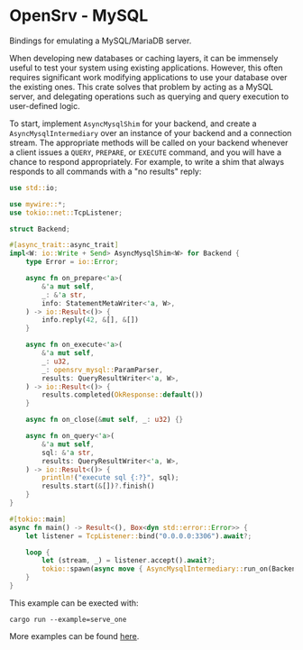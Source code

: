 # OpenSrv - MySQL

Bindings for emulating a MySQL/MariaDB server.

When developing new databases or caching layers, it can be immensely useful to test your system
using existing applications. However, this often requires significant work modifying
applications to use your database over the existing ones. This crate solves that problem by
acting as a MySQL server, and delegating operations such as querying and query execution to
user-defined logic.

To start, implement `AsyncMysqlShim` for your backend, and create a `AsyncMysqlIntermediary` over an
instance of your backend and a connection stream. The appropriate methods will be called on
your backend whenever a client issues a `QUERY`, `PREPARE`, or `EXECUTE` command, and you will
have a chance to respond appropriately. For example, to write a shim that always responds to
all commands with a "no results" reply:

```rust
use std::io;

use mywire::*;
use tokio::net::TcpListener;

struct Backend;

#[async_trait::async_trait]
impl<W: io::Write + Send> AsyncMysqlShim<W> for Backend {
    type Error = io::Error;

    async fn on_prepare<'a>(
        &'a mut self,
        _: &'a str,
        info: StatementMetaWriter<'a, W>,
    ) -> io::Result<()> {
        info.reply(42, &[], &[])
    }

    async fn on_execute<'a>(
        &'a mut self,
        _: u32,
        _: opensrv_mysql::ParamParser,
        results: QueryResultWriter<'a, W>,
    ) -> io::Result<()> {
        results.completed(OkResponse::default())
    }

    async fn on_close(&mut self, _: u32) {}

    async fn on_query<'a>(
        &'a mut self,
        sql: &'a str,
        results: QueryResultWriter<'a, W>,
    ) -> io::Result<()> {
        println!("execute sql {:?}", sql);
        results.start(&[])?.finish()
    }
}

#[tokio::main]
async fn main() -> Result<(), Box<dyn std::error::Error>> {
    let listener = TcpListener::bind("0.0.0.0:3306").await?;

    loop {
        let (stream, _) = listener.accept().await?;
        tokio::spawn(async move { AsyncMysqlIntermediary::run_on(Backend, stream).await });
    }
}
```

This example can be exected with:
```
cargo run --example=serve_one
```

More examples can be found [here](examples).
